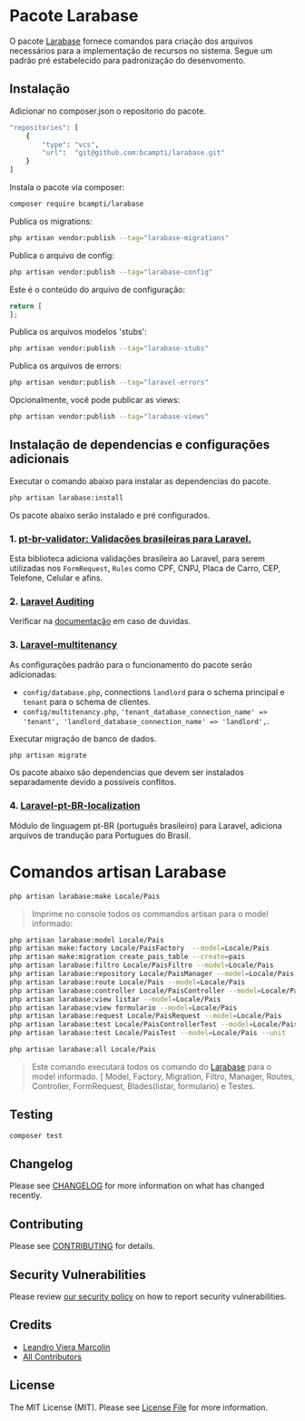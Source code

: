 
# Pacote Larabase
O pacote [Larabase](https://github.com/bcampti/larabase) fornece comandos para criação dos arquivos necessários para a implementação de recursos no sistema. Segue um padrão pré estabelecido para padronização do desenvomento.

## Instalação

Adicionar no composer.json o repositorio do pacote.
```bash
"repositories": [
    {
        "type": "vcs",
        "url":  "git@github.com:bcampti/larabase.git"
    }
]
```
Instala o pacote via composer:

```bash
composer require bcampti/larabase
```

Publica os migrations:

```bash
php artisan vendor:publish --tag="larabase-migrations"
```

Publica o arquivo de config:

```bash
php artisan vendor:publish --tag="larabase-config"
```

Este é o conteúdo do arquivo de configuração:

```php
return [
];
```

Publica os arquivos modelos 'stubs':

```bash
php artisan vendor:publish --tag="larabase-stubs"
```

Publica os arquivos de errors:

```bash
php artisan vendor:publish --tag="laravel-errors"
```

Opcionalmente, você pode publicar as views:

```bash
php artisan vendor:publish --tag="larabase-views"
```

## Instalação de dependencias e configurações adicionais
Executar o comando abaixo para instalar as dependencias do pacote.
```bash
php artisan larabase:install 
```

Os pacote abaixo serão instalado e pré configurados.
### 1. [pt-br-validator: Validações brasileiras para Laravel.](https://github.com/LaravelLegends/pt-br-validator)
Esta biblioteca adiciona validações brasileira ao Laravel, para serem utilizadas nos `FormRequest`, `Rules` como CPF, CNPJ, Placa de Carro, CEP, Telefone, Celular e afins.

### 2. [Laravel Auditing](https://github.com/owen-it/laravel-auditing)
Verificar na [documentação](https://github.com/owen-it/laravel-auditing-doc/blob/main/documentation.md) em caso de duvidas.

### 3. [Laravel-multitenancy](https://github.com/spatie/laravel-multitenancy)
As configurações padrão para o funcionamento do pacote serão adicionadas:
* `config/database.php`, connections `landlord` para o schema principal e `tenant` para o schema de clientes.
* `config/multitenancy.php`, `'tenant_database_connection_name' => 'tenant', 'landlord_database_connection_name' => 'landlord',`.

Executar migração de banco de dados.
```bash
php artisan migrate
```

Os pacote abaixo são dependencias que devem ser instalados separadamente devido a possíveis conflitos.
### 4. [Laravel-pt-BR-localization](https://github.com/lucascudo/laravel-pt-BR-localization)
Módulo de linguagem pt-BR (português brasileiro) para Laravel, adiciona arquivos de trandução para Portugues do Brasil.



# Comandos artisan Larabase
```bash
php artisan larabase:make Locale/Pais
```
 > Imprime no console todos os commandos artisan para o model informado:
 ```bash
php artisan larabase:model Locale/Pais
php artisan make:factory Locale/PaisFactory  --model=Locale/Pais
php artisan make:migration create_pais_table --create=pais
php artisan larabase:filtro Locale/PaisFiltro --model=Locale/Pais
php artisan larabase:repository Locale/PaisManager --model=Locale/Pais
php artisan larabase:route Locale/Pais --model=Locale/Pais
php artisan larabase:controller Locale/PaisController --model=Locale/Pais
php artisan larabase:view listar --model=Locale/Pais
php artisan larabase:view formulario --model=Locale/Pais
php artisan larabase:request Locale/PaisRequest --model=Locale/Pais
php artisan larabase:test Locale/PaisControllerTest --model=Locale/Pais
php artisan larabase:test Locale/PaisTest --model=Locale/Pais --unit
```

```bash
php artisan larabase:all Locale/Pais
```
 > Este comando executará todos os comando do [Larabase](https://github.com/bcampti/larabase) para o model informado. [ Model, Factory, Migration, Filtro, Manager, Routes, Controller, FormRequest, Blades(listar, formulario) e Testes.

## Testing

```bash
composer test
```

## Changelog

Please see [CHANGELOG](CHANGELOG.md) for more information on what has changed recently.

## Contributing

Please see [CONTRIBUTING](CONTRIBUTING.md) for details.

## Security Vulnerabilities

Please review [our security policy](../../security/policy) on how to report security vulnerabilities.

## Credits

- [Leandro Viera Marcolin](https://github.com/bcampti)
- [All Contributors](../../contributors)

## License

The MIT License (MIT). Please see [License File](LICENSE.md) for more information.
